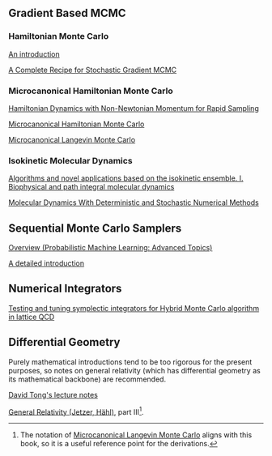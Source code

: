 

## Gradient Based MCMC

### Hamiltonian Monte Carlo 

[An introduction](https://arxiv.org/pdf/1701.02434.pdf)

[A Complete Recipe for Stochastic Gradient MCMC](https://proceedings.neurips.cc/paper_files/paper/2015/file/9a4400501febb2a95e79248486a5f6d3-Paper.pdf)

### Microcanonical Hamiltonian Monte Carlo

[Hamiltonian Dynamics with Non-Newtonian Momentum for Rapid Sampling](https://proceedings.neurips.cc/paper/2021/file/5b970a1d9be0fd100063fd6cd688b73e-Paper.pdf)

[Microcanonical Hamiltonian Monte Carlo](https://arxiv.org/pdf/2212.08549.pdf)

[Microcanonical Langevin Monte Carlo](https://arxiv.org/pdf/2303.18221.pdf)

### Isokinetic Molecular Dynamics

[Algorithms and novel applications based on the isokinetic ensemble. I. Biophysical and path integral molecular dynamics](https://pubs.aip.org/aip/jcp/article-abstract/118/6/2510/438540/Algorithms-and-novel-applications-based-on-the)

[Molecular Dynamics With Deterministic and Stochastic Numerical Methods](https://link.springer.com/book/10.1007/978-3-319-16375-8)


## Sequential Monte Carlo Samplers

[Overview (Probabilistic Machine Learning: Advanced Topics)](https://probml.github.io/pml-book/book2.html)

[A detailed introduction](https://www.stats.ox.ac.uk/~doucet/delmoral_doucet_jasra_sequentialmontecarlosamplersJRSSB.pdf)

## Numerical Integrators

[Testing and tuning symplectic integrators for Hybrid Monte Carlo algorithm in lattice QCD](https://arxiv.org/pdf/hep-lat/0505020.pdf)

## Differential Geometry

Purely mathematical introductions tend to be too rigorous for the present purposes, so notes on general relativity (which has differential geometry as its mathematical backbone) are recommended.

[David Tong's lecture notes](https://www.damtp.cam.ac.uk/user/tong/gr.html)

[General Relativity (Jetzer, Hähl)](http://sns.ias.edu/~haehl/files/GR1.pdf), part III[^1].

[^1]: The notation of [Microcanonical Langevin Monte Carlo](https://arxiv.org/pdf/2303.18221.pdf) aligns with this book, so it is a useful reference point for the derivations.